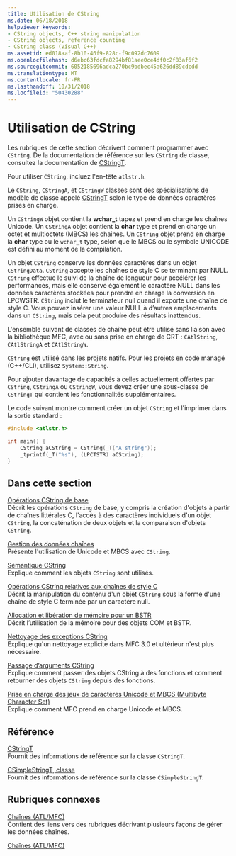```yaml
---
title: Utilisation de CString
ms.date: 06/18/2018
helpviewer_keywords:
- CString objects, C++ string manipulation
- CString objects, reference counting
- CString class (Visual C++)
ms.assetid: ed018aaf-8b10-46f9-828c-f9c092dc7609
ms.openlocfilehash: d6ebc63fdcfa8294bf81aee0ce4df0c2f83af6f2
ms.sourcegitcommit: 6052185696adca270bc9bdbec45a626dd89cdcdd
ms.translationtype: MT
ms.contentlocale: fr-FR
ms.lasthandoff: 10/31/2018
ms.locfileid: "50430288"
---
```

# <a name="using-cstring"></a>Utilisation de CString

Les rubriques de cette section décrivent comment programmer avec `CString`. De la documentation de référence sur les `CString` de classe, consultez la documentation de [CStringT](../atl-mfc-shared/reference/cstringt-class.md).

Pour utiliser `CString`, incluez l'en-tête `atlstr.h`.

Le `CString`, `CStringA`, et `CStringW` classes sont des spécialisations de modèle de classe appelé [CStringT](../atl-mfc-shared/reference/cstringt-class.md) selon le type de données caractères prises en charge.

Un `CStringW` objet contient la **wchar_t** tapez et prend en charge les chaînes Unicode. Un `CStringA` objet contient la **char** type et prend en charge un octet et multioctets (MBCS) les chaînes. Un `CString` objet prend en charge la **char** type ou le `wchar_t` type, selon que le MBCS ou le symbole UNICODE est défini au moment de la compilation.

Un objet `CString` conserve les données caractères dans un objet `CStringData`. `CString` accepte les chaînes de style C se terminant par NULL. `CString` effectue le suivi de la chaîne de longueur pour accélérer les performances, mais elle conserve également le caractère NULL dans les données caractères stockées pour prendre en charge la conversion en LPCWSTR. `CString` inclut le terminateur null quand il exporte une chaîne de style C. Vous pouvez insérer une valeur NULL à d’autres emplacements dans un `CString`, mais cela peut produire des résultats inattendus.

L'ensemble suivant de classes de chaîne peut être utilisé sans liaison avec la bibliothèque MFC, avec ou sans prise en charge de CRT : `CAtlString`, `CAtlStringA` et `CAtlStringW`.

`CString` est utilisé dans les projets natifs. Pour les projets en code managé (C++/CLI), utilisez `System::String`.

Pour ajouter davantage de capacités à celles actuellement offertes par `CString`, `CStringA` ou `CStringW`, vous devez créer une sous-classe de `CStringT` qui contient les fonctionnalités supplémentaires.

Le code suivant montre comment créer un objet `CString` et l'imprimer dans la sortie standard :

```cpp
#include <atlstr.h>

int main() {
    CString aCString = CString(_T("A string"));
    _tprintf(_T("%s"), (LPCTSTR) aCString);
}
```

## <a name="in-this-section"></a>Dans cette section

[Opérations CString de base](../atl-mfc-shared/basic-cstring-operations.md)<br/>
Décrit les opérations `CString` de base, y compris la création d'objets à partir de chaînes littérales C, l'accès à des caractères individuels d'un objet `CString`, la concaténation de deux objets et la comparaison d'objets `CString`.

[Gestion des données chaînes](../atl-mfc-shared/string-data-management.md)<br/>
Présente l'utilisation de Unicode et MBCS avec `CString`.

[Sémantique CString](../atl-mfc-shared/cstring-semantics.md)<br/>
Explique comment les objets `CString` sont utilisés.

[Opérations CString relatives aux chaînes de style C](../atl-mfc-shared/cstring-operations-relating-to-c-style-strings.md)<br/>
Décrit la manipulation du contenu d'un objet `CString` sous la forme d'une chaîne de style C terminée par un caractère null.

[Allocation et libération de mémoire pour un BSTR](../atl-mfc-shared/allocating-and-releasing-memory-for-a-bstr.md)<br/>
Décrit l’utilisation de la mémoire pour des objets COM et BSTR.

[Nettoyage des exceptions CString](../atl-mfc-shared/cstring-exception-cleanup.md)<br/>
Explique qu'un nettoyage explicite dans MFC 3.0 et ultérieur n'est plus nécessaire.

[Passage d’arguments CString](../atl-mfc-shared/cstring-argument-passing.md)<br/>
Explique comment passer des objets CString à des fonctions et comment retourner des objets `CString` depuis des fonctions.

[Prise en charge des jeux de caractères Unicode et MBCS (Multibyte Character Set)](../atl-mfc-shared/unicode-and-multibyte-character-set-mbcs-support.md)<br/>
Explique comment MFC prend en charge Unicode et MBCS.

## <a name="reference"></a>Référence

[CStringT](../atl-mfc-shared/reference/cstringt-class.md)<br/>
Fournit des informations de référence sur la classe `CStringT`.

[CSimpleStringT, classe](../atl-mfc-shared/reference/csimplestringt-class.md)<br/>
Fournit des informations de référence sur la classe `CSimpleStringT`.

## <a name="related-sections"></a>Rubriques connexes

[Chaînes (ATL/MFC)](../atl-mfc-shared/strings-atl-mfc.md)<br/>
Contient des liens vers des rubriques décrivant plusieurs façons de gérer les données chaînes.

[Chaînes (ATL/MFC)](../atl-mfc-shared/strings-atl-mfc.md)

